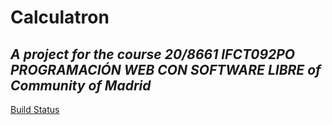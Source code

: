 # Calculatron

## _A project for the course 20/8661 IFCT092PO PROGRAMACIÓN WEB CON SOFTWARE LIBRE of Community of Madrid_

[Build Status](https://github.com/AdornaRuiz/ProgramacionWebCM)
